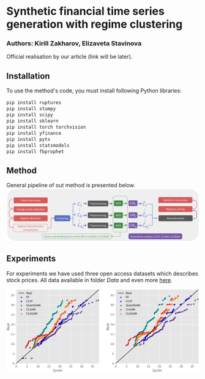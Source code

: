 # Synthetic financial time series generation with regime clustering
### Authors: Kirill Zakharov, Elizaveta Stavinova

Official realisation by our article (link will be later).
## Installation
To use the method's code, you must install following Python libraries:
```
pip install ruptures
pip install stumpy
pip install scipy
pip install sklearn
pip install torch torchvision
pip install yfinance
pip install pyts
pip install statsmodels
pip install fbprophet
```


## Method
General pipeline of out method is presented below.
![Pipeline](https://github.com/kirillzx/CLSGAN/blob/main/images/pipeline_V3-1.png)

## Experiments
For experiments we have used three open access datasets which describes stock prices. All data available in folder *Data* and even more [here](https://www.kaggle.com/datasets/borismarjanovic/price-volume-data-for-all-us-stocks-etfs).

![This is an image](https://github.com/kirillzx/CLSGAN/blob/main/images/Local_Extr_fisi.png)
